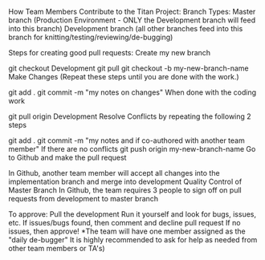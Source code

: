 How Team Members Contribute to the Titan Project:
Branch Types:
Master branch (Production Environment - ONLY the Development branch will feed into this branch)
Development branch (all other branches feed into this branch for knitting/testing/reviewing/de-bugging)

Steps for creating good pull requests:
Create my new branch

git checkout Development
git pull
git checkout -b my-new-branch-name
Make Changes (Repeat these steps until you are done with the work.)

git add .
git commit -m "my notes on changes"
When done with the coding work

git pull origin Development
Resolve Conflicts by repeating the following 2 steps

git add .
git commit -m "my notes and if co-authored with another team member"
If there are no conflicts
git push origin my-new-branch-name
Go to Github and make the pull request

In Github, another team member will accept all changes into the implementation branch and merge into development
Quality Control of Master Branch
In Github, the team requires 3 people to sign off on pull requests from development to master branch

To approve:
Pull the development
Run it yourself and look for bugs, issues, etc.
If issues/bugs found, then comment and decline pull request
If no issues, then approve! *The team will have one member assigned as the "daily de-bugger" It is highly recommended to ask for help as needed from other team members or TA's)
